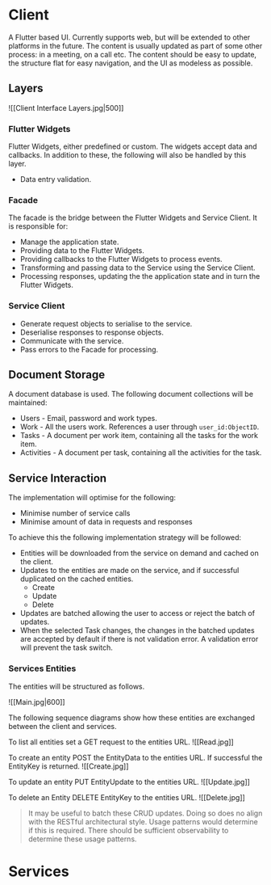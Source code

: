 # Client
A Flutter based UI. Currently supports web, but will be extended to other platforms in the future. The content is usually updated as part of some other process: in a meeting, on a call etc. The content should be easy to update, the structure flat for easy navigation, and the UI as modeless as possible.
## Layers

![[Client Interface Layers.jpg|500]]

### Flutter Widgets
Flutter Widgets, either predefined or custom. The widgets accept data and callbacks. In addition to these, the following will also be handled by this layer.
- Data entry validation.
### Facade
The facade is the bridge between the Flutter Widgets and Service Client. It is responsible for:
- Manage the application state.
- Providing data to the Flutter Widgets.
- Providing callbacks to the Flutter Widgets to process events.
- Transforming and passing data to the Service using the Service Client.
- Processing responses, updating the the application state and in turn the Flutter Widgets.
### Service Client
- Generate request objects to serialise to the service.
- Deserialise responses to response objects.
- Communicate with the service.
- Pass errors to the Facade for processing.
## Document Storage
A document database is used. The following document collections will be maintained:
- Users - Email, password and work types.
- Work - All the users work. References a user through `user_id:ObjectID`.
- Tasks - A document per work item, containing all the tasks for the work item.
- Activities - A document per task, containing all the activities for the task.
## Service Interaction
The implementation will optimise for the following:
- Minimise number of service calls
- Minimise amount of data in requests and responses

To achieve this the following implementation strategy will be followed:
- Entities will be downloaded from the service on demand and cached on the client.
- Updates to the entities are made on the service, and if successful duplicated on the cached entities.
	- Create
	- Update
	- Delete
- Updates are batched allowing the user to access or reject the batch of updates. 
- When the selected Task changes, the changes in the batched updates are accepted by default if there is not validation error. A validation error will prevent the task switch.

### Services Entities
The entities will be structured as follows.

![[Main.jpg|600]]

The following sequence diagrams show how these entities are exchanged between the client and services.

To list all entities set a GET request to the entities URL.
![[Read.jpg]]

To create an entity POST the EntityData to the entities URL. If successful the EntityKey is returned.
![[Create.jpg]]

To update an entity PUT EntityUpdate to the entities URL.
![[Update.jpg]]

To delete an Entity DELETE EntityKey to the entities URL.
![[Delete.jpg]]

> It may be useful to batch these CRUD updates. Doing so does no align with the RESTful architectural style. Usage patterns would determine if this is required. There should be sufficient observability to determine these usage patterns.
# Services
